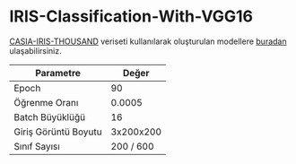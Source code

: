 # IRIS-Classification-With-VGG16

[CASIA-IRIS-THOUSAND](https://www.kaggle.com/datasets/achampetasonali/casia-iris-thousand/data) veriseti kullanılarak oluşturulan modellere [buradan](https://drive.google.com/drive/folders/12T_wBvNTljuWZFl1rtxJZeQKAhFdc_Li?usp=drive_link) ulaşabilirsiniz.

| Parametre                      | Değer            |
|--------------------------------|------------------|
| Epoch                          | 90               |
| Öğrenme Oranı                  | 0.0005           |
| Batch Büyüklüğü                | 16               |
| Giriş Görüntü Boyutu           | 3x200x200        |
| Sınıf Sayısı                   | 200 / 600        |


